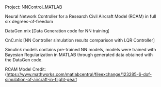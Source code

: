 Project: NNControl_MATLAB

Neural Network Controller for a Research Civil Aircraft Model (RCAM) in full six degrees-of-freedom

DataGen.mlx   [Data Generation code for NN training]

CnC.mlx       [NN Controller simulation results comparison with LQR Controller]

Simulink models contains pre-trained NN models, models were trained with Bayesian Regularization in MATLAB through generated data obtained with the DataGen code.

RCAM Model Credit: (https://www.mathworks.com/matlabcentral/fileexchange/123285-6-dof-simulation-of-aircraft-in-flight-gear)

